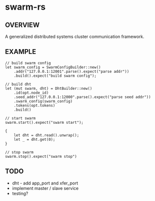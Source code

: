 # swarm-rs
## OVERVIEW
A generalized distributed systems cluster communication framework.

## EXAMPLE
    // build swarm config
    let swarm_config = SwarmConfigBuilder::new()
        .addr("127.0.0.1:12001".parse().expect("parse addr"))
        .build().expect("build swarm config");

    // build dht
    let (mut swarm, dht) = DhtBuilder::new()
        .id(opt.node_id)
        .seed_addr("127.0.0.1:12000".parse().expect("parse seed addr"))
        .swarm_config(swarm_config)
        .tokens(opt.tokens)
        .build()

    // start swarm
    swarm.start().expect("swarm start");

    {
        let dht = dht.read().unwrap();
        let _ = dht.get(0);
    }

    // stop swarm
    swarm.stop().expect("swarm stop")

## TODO
- dht - add app_port and xfer_port
- implement master / slave service
- testing?
